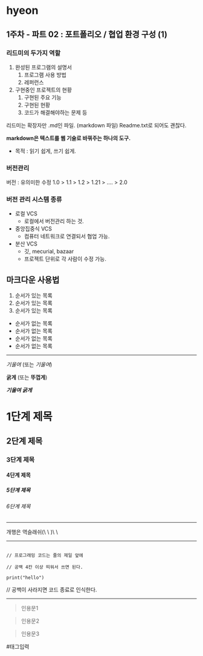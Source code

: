 # hyeon

## 1주차 - 파트 02 : 포트폴리오 / 협업 환경 구성 (1)

### 리드미의 두가지 역할
1. 완성된 프로그램의 설명서
    1. 프로그램 사용 방법
    2. 레퍼런스
2. 구현중인 프로젝트의 현황
    1. 구현된 주요 기능
    2. 구현된 현황
    3. 코드가 해결해야하는 문제 등

리드미는 확장자만 .md인 파일. (markdown 파일)
Readme.txt로 되어도 괜찮다.

**markdown은 텍스트를 웹 기술로 바꿔주는 하나의 도구.**
- 목적 : 읽기 쉽게, 쓰기 쉽게.

### 버전관리
버전 : 유의미한 수정
1.0 > 1.1 > 1.2 > 1.21 > …. > 2.0

### 버전 관리 시스템 종류
- 로컬 VCS
    - 로컬에서 버전관리 하는 것.
- 중앙집중식 VCS
    - 컴퓨터 네트워크로 연결되서 협업 가능.
- 분산 VCS
    - 깃, mecurial, bazaar
    - 프로젝트 단위로 각 사람이 수정 가능.

## 마크다운 사용법

1. 순서가 있는 목록
2. 순서가 있는 목록
3. 순서가 있는 목록

- 순서가 없는 목록
- 순서가 없는 목록
- 순서가 없는 목록
- 순서가 없는 목록

---

_기울여_ (또는 _기울여_)

**굵게** (또는 **뚜껍게**)

**_기울여 굵게_**

# 1단계 제목

## 2단계 제목

### 3단계 제목

#### 4단계 제목

##### 5단계 제목

###### 6단계 제목

---

개행은 역슬래쉬(\ \ )\ \

---

```

// 프로그래밍 코드는 줄의 제일 앞에

// 공백 4칸 이상 띄워서 쓰면 된다.

print("hello")

```

// 공백이 사라지면 코드 종료로 인식한다.

---

> 인용문1

> 인용문2

> 인용문3

#태그입력

